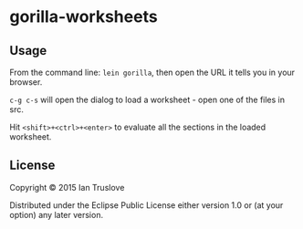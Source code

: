 # gorilla-worksheets

## Usage

From the command line: `lein gorilla`, then open the URL it tells you in your browser.

`c-g c-s` will open the dialog to load a worksheet - open one of the files in src.

Hit `<shift>+<ctrl>+<enter>` to evaluate all the sections in the loaded worksheet.

## License

Copyright © 2015 Ian Truslove

Distributed under the Eclipse Public License either version 1.0 or (at
your option) any later version.
